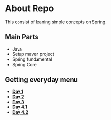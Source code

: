 # About Repo
This consist of leaning simple concepts on Spring. 

## Main Parts
- Java
- Setup maven project
- Spring fundamental
- Spring Core

## Getting everyday menu
- [**Day 1**](/Leaning%20Notes/Day1.md)
- [**Day 2**](/Leaning%20Notes/Day2.md)
- [**Day 3**](/Leaning%20Notes/Day3.md)
- [**Day 4.1**](/Leaning%20Notes/Day4_1.md)
- [**Day 4.2**](/Leaning%20Notes/Day4_2.md)